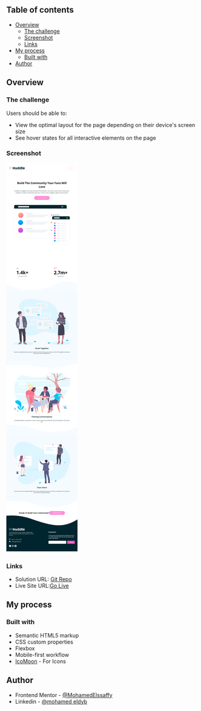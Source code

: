 ## Table of contents

- [Overview](#overview)
  - [The challenge](#the-challenge)
  - [Screenshot](#screenshot)
  - [Links](#links)
- [My process](#my-process)
  - [Built with](#built-with)
- [Author](#author)

## Overview

### The challenge

Users should be able to:

- View the optimal layout for the page depending on their device's screen size
- See hover states for all interactive elements on the page

### Screenshot

![](./screenshot.png)

### Links

- Solution URL: [Git Repo](https://github.com/MohamedElssaffy/Thirs-Challenge)
- Live Site URL:[Go Live](https://mohamedelssaffy.github.io/Thirs-Challenge/)

## My process

### Built with

- Semantic HTML5 markup
- CSS custom properties
- Flexbox
- Mobile-first workflow
- [IcoMoon](https://icomoon.io/) - For Icons

## Author

- Frontend Mentor - [@MohamedElssaffy](https://www.frontendmentor.io/profile/MohamedElssaffy)
- Linkedin - [@mohamed eldyb](https://www.linkedin.com/in/eldyb/)
